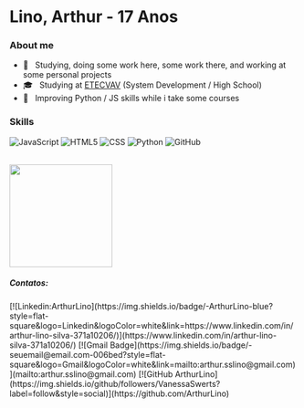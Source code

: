 <h1> Lino, Arthur - 17 Anos </h1>

<h3> About me </h3>

- 🤔 &nbsp; Studying, doing some work here, some work there, and working at some personal projects
- 🎓 &nbsp; Studying at <a href="https://etevav.com.br/new1/">ETECVAV</a> (System Development / High School)
- 🌱 &nbsp; Improving Python / JS skills while i take some courses

<h3> Skills </h3>

  ![JavaScript](https://img.shields.io/badge/-JavaScript-333333?style=flat&logo=javascript)
  ![HTML5](https://img.shields.io/badge/-HTML5-333333?style=flat&logo=HTML5)
  ![CSS](https://img.shields.io/badge/-CSS-333333?style=flat&logo=CSS3&logoColor=1572B6)
  ![Python](https://img.shields.io/badge/-Python-333333?style=flat&logo=Python&logoColor=yellow)
  ![GitHub](https://img.shields.io/badge/-GitHub-333333?style=flat&logo=github)

<br/>

<a href="https://github.com/VanessaSwerts">
  <img height="180em" src="https://github-readme-stats.vercel.app/api?username=ArthurLino&theme=dracula&show_icons=true" />
</a>

<br/>

##### Contatos:
<p align="left">
[![Linkedin:ArthurLino](https://img.shields.io/badge/-ArthurLino-blue?style=flat-square&logo=Linkedin&logoColor=white&link=https://www.linkedin.com/in/arthur-lino-silva-371a10206/)](https://www.linkedin.com/in/arthur-lino-silva-371a10206/)
[![Gmail Badge](https://img.shields.io/badge/-seuemail@email.com-006bed?style=flat-square&logo=Gmail&logoColor=white&link=mailto:arthur.sslino@gmail.com)](mailto:arthur.sslino@gmail.com)
[![GitHub ArthurLino](https://img.shields.io/github/followers/VanessaSwerts?label=follow&style=social)](https://github.com/ArthurLino)
</p>  
